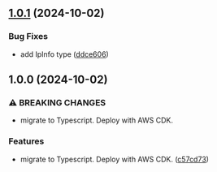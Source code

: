 ## [1.0.1](https://github.com/sturman/ip-address-location-bot/compare/v1.0.0...v1.0.1) (2024-10-02)

### Bug Fixes

* add IpInfo type ([ddce606](https://github.com/sturman/ip-address-location-bot/commit/ddce6067c2bf035f787da184299f43b9d8901355))

## 1.0.0 (2024-10-02)

### ⚠ BREAKING CHANGES

* migrate to Typescript. Deploy with AWS CDK.

### Features

* migrate to Typescript. Deploy with AWS CDK. ([c57cd73](https://github.com/sturman/ip-address-location-bot/commit/c57cd735ee0793e78565708ac119f1015ac0fae1))
